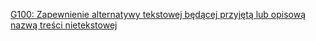 [G100: Zapewnienie alternatywy tekstowej będącej przyjętą lub opisową nazwą treści nietekstowej](https://www.w3.org/WAI/WCAG21/Techniques/general/G100.html)